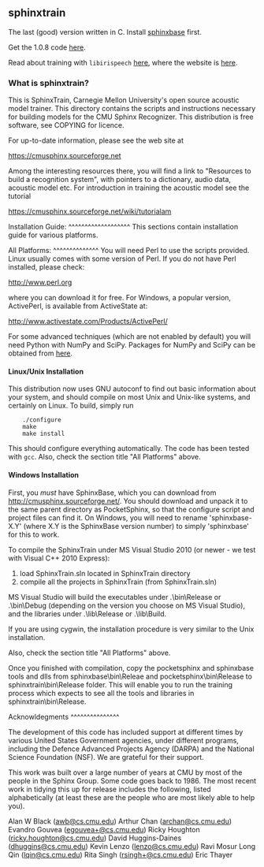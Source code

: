 ## sphinxtrain

The last (good) version written in C. Install [sphinxbase](https://github.com/cartheur/sphinxbase) first.

Get the 1.0.8 code [here](https://sourceforge.net/projects/cmusphinx/files/).

Read about training with `libirispeech` [here](https://cmusphinx.github.io/2022/08/sphinxtrain-librispeech/), where the website is [here](https://www.openslr.org/12/).

### What is sphinxtrain?

This is SphinxTrain, Carnegie Mellon University's open source acoustic model trainer. This directory contains the scripts and instructions necessary for building models for the CMU Sphinx Recognizer. This distribution is free software, see COPYING for licence.

For up-to-date information, please see the web site at

   https://cmusphinx.sourceforge.net

Among the interesting resources there, you will find a link to "Resources to build a recognition system", with pointers to a dictionary, audio data, acoustic model etc. For introduction in training the acoustic model see the tutorial

https://cmusphinx.sourceforge.net/wiki/tutorialam

Installation Guide:
^^^^^^^^^^^^^^^^^^^
This sections contain installation guide for various platforms. 

All Platforms:
^^^^^^^^^^^^^^
You will need Perl to use the scripts provided. Linux usually comes
with some version of Perl. If you do not have Perl installed, please
check:

http://www.perl.org

where you can download it for free. For Windows, a popular version, ActivePerl, is available from ActiveState at:

http://www.activestate.com/Products/ActivePerl/

For some advanced techniques (which are not enabled by default) you will need Python with NumPy and SciPy. Packages for NumPy and SciPy can be obtained from [here](https://scipy.org/Download).

#### Linux/Unix Installation

This distribution now uses GNU autoconf to find out basic information about your system, and should compile on most Unix and Unix-like
systems, and certainly on Linux. To build, simply run

```
    ./configure
    make
    make install
```

This should configure everything automatically. The code has been tested with `gcc`. Also, check the section title "All Platforms" above.

#### Windows Installation

First, you *must* have SphinxBase, which you can download from
http://cmusphinx.sourceforge.net/.  You should download and unpack it to
the same parent directory as PocketSphinx, so that the configure script
and project files can find it. On Windows, you will need to rename
'sphinxbase-X.Y' (where X.Y is the SphinxBase version number) to simply
'sphinxbase' for this to work.

To compile the SphinxTrain under MS Visual Studio 2010 (or newer - we test
with Visual C++ 2010 Express):

 1. load SphinxTrain.sln located in SphinxTrain directory
 2. compile all the projects in SphinxTrain (from SphinxTrain.sln)

MS Visual Studio will build the executables under .\bin\Release or
.\bin\Debug (depending on the version you choose on MS Visual Studio),
and the libraries under .\lib\Release or .\lib\Build.

If you are using cygwin, the installation procedure is very similar to
the Unix installation. 

Also, check the section title "All Platforms" above.

Once you finished with compilation, copy the pocketsphinx and sphinxbase
tools and dlls from sphinxbase\bin\Releae and pocketsphinx\bin\Release to
sphinxtrain\bin\Release folder. This will enable you to run the 
training process which expects to see all the tools and libraries in
sphinxtrain\bin\Release.

Acknowldegments
^^^^^^^^^^^^^^^

The development of this code has included support at different times
by various United States Government agencies, under different programs,
including the Defence Advanced Projects Agency (DARPA) and the
National Science Foundation (NSF). We are grateful for their support.

This work was built over a large number of years at CMU by most of the
people in the Sphinx Group. Some code goes back to 1986. The most
recent work in tidying this up for release includes the following,
listed alphabetically (at least these are the people who are most
likely able to help you).

Alan W Black (awb@cs.cmu.edu)
Arthur Chan (archan@cs.cmu.edu)
Evandro Gouvea (egouvea+@cs.cmu.edu)
Ricky Houghton (ricky.houghton@cs.cmu.edu)
David Huggins-Daines (dhuggins@cs.cmu.edu)
Kevin Lenzo (lenzo@cs.cmu.edu)
Ravi Mosur
Long Qin (lqin@cs.cmu.edu)
Rita Singh (rsingh+@cs.cmu.edu)
Eric Thayer

